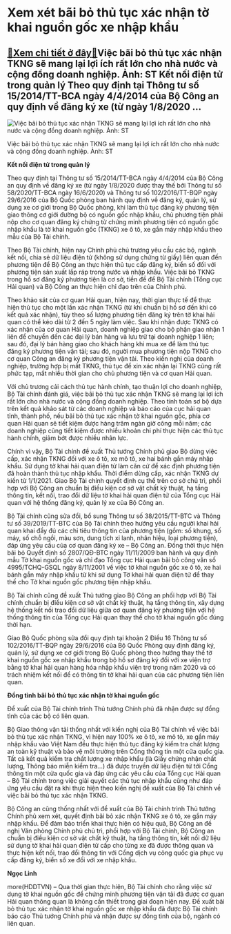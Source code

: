 Xem xét bãi bỏ thủ tục xác nhận tờ khai nguồn gốc xe nhập khẩu
==============================================================

[:gift:Xem chi tiết ở đây:gift:](https://hddtvn.com/xem-xet-bai-bo-thu-tuc-xac-nhan-to-khai-nguon-goc-xe-nhap-khau/)Việc bãi bỏ thủ tục xác nhận TKNG sẽ mang lại lợi ích rất lớn cho nhà nước và cộng đồng doanh nghiệp. Ảnh: ST Kết nối điện tử trong quản lý Theo quy định tại Thông tư số 15/2014/TT-BCA ngày 4/4/2014 của Bộ Công an quy định về đăng ký xe (từ ngày 1/8/2020 …
----------------------------------------------------------------------------------------------------------------------------------------------------------------------------------------------------------------------------------------------------------------





![Việc bãi bỏ thủ tục xác nhận TKNG sẽ mang lại lợi ích rất lớn cho nhà nước và cộng đồng doanh nghiệp. 	Ảnh: ST](https://hddtvn.com/wp-content/uploads/2021/01/2412_11-2847_o_to_NK_2.jpg "Việc bãi bỏ thủ tục xác nhận TKNG sẽ mang lại lợi ích rất lớn cho nhà nước và cộng đồng doanh nghiệp. 	Ảnh: ST")


Việc bãi bỏ thủ tục xác nhận TKNG sẽ mang lại lợi ích rất lớn cho nhà nước và cộng đồng doanh nghiệp. Ảnh: ST



**Kết nối điện tử trong quản lý**


Theo quy định tại Thông tư số 15/2014/TT-BCA ngày 4/4/2014 của Bộ Công an quy định về đăng ký xe (từ ngày 1/8/2020 được thay thế bởi Thông tư số 58/2020/TT-BCA ngày 16/6/2020) và Thông tư số 102/2016/TT-BQP ngày 29/6/2016 của Bộ Quốc phòng ban hành quy định về đăng ký, quản lý, sử dụng xe cơ giới trong Bộ Quốc phòng, khi làm thủ tục đăng ký phương tiện giao thông cơ giới đường bộ có nguồn gốc nhập khẩu, chủ phương tiện phải nộp cho cơ quan đăng ký chứng từ chứng minh phương tiện có nguồn gốc nhập khẩu là tờ khai nguồn gốc (TKNG) xe ô tô, xe gắn máy nhập khẩu theo mẫu của Bộ Tài chính.





Theo Bộ Tài chính, hiện nay Chính phủ chủ trương yêu cầu các bộ, ngành kết nối, chia sẻ dữ liệu điện tử (không sử dụng chứng từ giấy) liên quan đến phương tiện để Bộ Công an thực hiện thủ tục cấp đăng ký, biển số đối với phương tiện sản xuất lắp ráp trong nước và nhập khẩu. Việc bãi bỏ TKNG trong hồ sơ đăng ký phương tiện là cơ sở, tiền đề để Bộ Tài chính (Tổng cục Hải quan) và Bộ Công an thực hiện chỉ đạo trên của Chính phủ.



Theo khảo sát của cơ quan Hải quan, hiện nay, thời gian thực tế để thực hiện thủ tục cho một lần xác nhận TKNG (từ khi chuẩn bị hồ sơ đến khi có kết quả xác nhận), tùy theo số lượng phương tiện đăng ký trên tờ khai hải quan có thể kéo dài từ 2 đến 5 ngày làm việc. Sau khi nhận được TKNG có xác nhận của cơ quan Hải quan, doanh nghiệp giao cho bộ phận giao nhận 1 liên để chuyển đến các đại lý bán hàng và lưu trữ tại doanh nghiệp 1 liên; sau đó, đại lý bán hàng giao cho khách hàng khi mua xe để làm thủ tục đăng ký phương tiện vận tải; sau đó, người mua phương tiện nộp TKNG cho cơ quan Công an đăng ký phương tiện vận tải. Theo kiến nghị của doanh nghiệp, trường hợp bị mất TKNG, thủ tục để xin xác nhận lại TKNG cũng rất phức tạp, mất nhiều thời gian cho chủ phương tiện và cơ quan Hải quan.


Với chủ trương cải cách thủ tục hành chính, tạo thuận lợi cho doanh nghiệp, Bộ Tài chính đánh giá, việc bãi bỏ thủ tục xác nhận TKNG sẽ mang lại lợi ích rất lớn cho nhà nước và cộng đồng doanh nghiệp. Theo tính toán sơ bộ dựa trên kết quả khảo sát từ các doanh nghiệp và báo cáo của cục hải quan tỉnh, thành phố, nếu bãi bỏ thủ tục xác nhận tờ khai nguồn gốc, phía cơ quan Hải quan sẽ tiết kiệm được hàng trăm ngàn giờ công mỗi năm; các doanh nghiệp cũng tiết kiệm được nhiều khoản chi phí thực hiện các thủ tục hành chính, giảm bớt được nhiều nhân lực.


Chính vì vậy, Bộ Tài chính đề xuất Thủ tướng Chính phủ giao Bộ dừng việc cấp, xác nhận TKNG đối với xe ô tô, xe mô tô, xe hai bánh gắn máy nhập khẩu. Sử dụng tờ khai hải quan điện tử làm căn cứ để xác định phương tiện đã hoàn thành thủ tục nhập khẩu. Thời điểm dừng cấp, xác nhận TKNG dự kiến từ 1/1/2021. Giao Bộ Tài chính quyết định cụ thể trên cơ sở chủ trì, phối hợp với Bộ Công an chuẩn bị điều kiện cơ sở vật chất kỹ thuật, hạ tầng thông tin, kết nối, trao đổi dữ liệu tờ khai hải quan điện tử của Tổng cục Hải quan với hệ thống đăng ký, quản lý xe của Bộ Công an.


Bộ Tài chính cũng sửa đổi, bổ sung Thông tư số 38/2015/TT-BTC và Thông tư số 39/2019/TT-BTC của Bộ Tài chính theo hướng yêu cầu người khai hải quan khai đầy đủ các chỉ tiêu thông tin của phương tiện (gồm: số khung, số máy, số chỗ ngồi, màu sơn, dung tích xi lanh, nhãn hiệu, loại phương tiện), đáp ứng yêu cầu của cơ quan đăng ký xe – Bộ Công an. Đồng thời thực hiện bãi bỏ Quyết định số 2807/QĐ-BTC ngày 11/11/2009 ban hành và quy định mẫu Tờ khai nguồn gốc và chỉ đạo Tổng cục Hải quan bãi bỏ công văn số 4995/TCHQ-GSQL ngày 8/11/2001 về việc tờ khai nguồn gốc xe ô tô, xe hai bánh gắn máy nhập khẩu từ khi sử dụng Tờ khai hải quan điện tử để thay thế cho Tờ khai nguồn gốc phương tiện nhập khẩu.


Bộ Tài chính cũng đề xuất Thủ tướng giao Bộ Công an phối hợp với Bộ Tài chính chuẩn bị điều kiện cơ sở vật chất kỹ thuật, hạ tầng thông tin, xây dựng hệ thống kết nối trao đổi dữ liệu giữa cơ quan đăng ký phương tiện với hệ thống thông tin của Tổng cục Hải quan thay thế cho tờ khai nguồn gốc đúng thời hạn.


Giao Bộ Quốc phòng sửa đổi quy định tại khoản 2 Điều 16 Thông tư số 102/2016/TT-BQP ngày 29/6/2016 của Bộ Quốc Phòng quy định đăng ký, quản lý, sử dụng xe cơ giới trong Bộ Quốc phòng theo hướng thay thế tờ khai nguồn gốc xe nhập khẩu trong bộ hồ sơ đăng ký đối với xe viện trợ bằng tờ khai hải quan hàng hóa nhập khẩu viện trợ trong năm 2020 và có trách nhiệm kết nối để có thông tin tờ khai hải quan của các phương tiện liên quan.


**Đồng tình bãi bỏ thủ tục xác nhận tờ khai nguồn gốc**


Đề xuất của Bộ Tài chính trình Thủ tướng Chính phủ đã nhận được sự đồng tình của các bộ có liên quan.


Bộ Giao thông vận tải thống nhất với kiến nghị của Bộ Tài chính về việc bãi bỏ thủ tục xác nhận TKNG, vì hiện nay 100% xe ô tô, xe mô tô, xe gắn máy nhập khẩu vào Việt Nam đều thực hiện thủ tục đăng ký kiểm tra chất lượng an toàn kỹ thuật và bảo vệ môi trường trên Cổng thông tin một cửa quốc gia. Tất cả kết quả kiểm tra chất lượng xe nhập khẩu (là Giấy chứng nhận chất lượng, Thông báo miễn kiểm tra…) đã được truyền dữ liệu điện tử tới Cổng thông tin một cửa quốc gia và đáp ứng các yêu cầu của Tổng cục Hải quan – Bộ Tài chính trong việc giải quyết các thủ tục nhập khẩu cũng như đáp ứng yêu cầu đặt ra khi thực hiện theo kiến nghị đề xuất của Bộ Tài chính về việc bãi bỏ thủ tục xác nhận TKNG.


Bộ Công an cũng thống nhất với đề xuất của Bộ Tài chính trình Thủ tướng Chính phủ xem xét, quyết định bãi bỏ xác nhận TKNG xe ô tô, xe gắn máy nhập khẩu. Để đảm bảo triển khai thực hiện có hiệu quả, Bộ Công an đề nghị Văn phòng Chính phủ chủ trì, phối hợp với Bộ Tài chính, Bộ Công an chuẩn bị điều kiện cơ sở vật chất kỹ thuật, hạ tầng thông tin, kết nối dữ liệu sử dụng tờ khai hải quan điện tử cấp cho từng xe đã được thông quan và thực hiện kết nối, trao đổi thông tin với Cổng dịch vụ công quốc gia phục vụ cấp đăng ký, biển số xe đối với xe nhập khẩu.




**Ngọc Linh**



more(HDDTVN) – Qua thời gian thực hiện, Bộ Tài chính cho rằng việc sử dụng tờ khai nguồn gốc để chứng minh phương tiện vận tải đã được cơ quan Hải quan thông quan là không cần thiết trong giai đoạn hiện nay. Đề xuất bãi bỏ thủ tục xác nhận tờ khai nguồn gốc xe nhập khẩu đã được Bộ Tài chính báo cáo Thủ tướng Chính phủ và nhận được sự đồng tình của bộ, ngành có liên quan.

